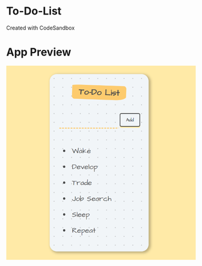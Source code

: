 # To-Do-List
Created with CodeSandbox

# App Preview

![To-Do-List Preview](https://github.com/Shain-lab/To-Do-List/blob/main/src/Screenshot%20(321).png)
